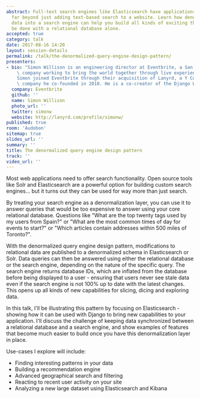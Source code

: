 ```yaml
---
abstract: Full-text search engines like Elasticsearch have applications that stretch
  far beyond just adding text-based search to a website. Learn how denormalizing your
  data into a search engine can help you build all kinds of exciting things that couldn't
  be done with a relational database alone.
accepted: true
category: talk
date: 2017-08-16 14:20
layout: session-details
permalink: /talk/the-denormalized-query-engine-design-pattern/
presenters:
- bio: "Simon Willison is an engineering director at Eventbrite, a San Francisco ticketing\
    \ company working to bring the world together through live experiences.\r\n\r\n\
    Simon joined Eventbrite through their acquisition of Lanyrd, a Y Combinator funded\
    \ company he co-founded in 2010. He is a co-creator of the Django Web Framework."
  company: Eventbrite
  github: ''
  name: Simon Willison
  photo_url: ''
  twitter: simonw
  website: http://lanyrd.com/profile/simonw/
published: true
room: 'Audobon'
sitemap: true
slides_url: ''
summary: ''
title: The denormalized query engine design pattern
track: ''
video_url: ''
---
```


Most web applications need to offer search functionality. Open source tools like Solr and Elasticsearch are a powerful option for building custom search engines... but it turns out they can be used for way more than just search.

By treating your search engine as a denormalization layer, you can use it to answer queries that would be too expensive to answer using your core relational database. Questions like "What are the top twenty tags used by my users from Spain?" or "What are the most common times of day for events to start?" or "Which articles contain addresses within 500 miles of Toronto?".

With the denormalized query engine design pattern, modifications to relational data are published to a denormalized schema in Elasticsearch or Solr. Data queries can then be answered using either the relational database or the search engine, depending on the nature of the specific query. The search engine returns database IDs, which are inflated from the database before being displayed to a user - ensuring that users never see stale data even if the search engine is not 100% up to date with the latest changes. This opens up all kinds of new capabilities for slicing, dicing and exploring data.

In this talk, I'll be illustrating this pattern by focusing on Elasticsearch - showing how it can be used with Django to bring new capabilities to your application. I'll discuss the challenge of keeping data synchronized between a relational database and a search engine, and show examples of features that become much easier to build once you have this denormalization layer in place.

Use-cases I explore will include:
* Finding interesting patterns in your data
* Building a recommendation engine
* Advanced geographical search and filtering
* Reacting to recent user activity on your site
* Analyzing a new large dataset using Elasticsearch and Kibana
